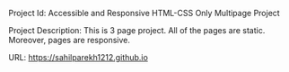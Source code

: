 Project Id: Accessible and Responsive HTML-CSS Only Multipage Project

Project Description: 
This is 3 page project. All of the pages are static. Moreover, pages are responsive.

URL: https://sahilparekh1212.github.io

